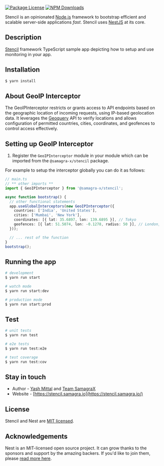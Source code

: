 <p align="left">
  <a href="https://www.npmjs.com/~nestjscore" target="_blank"><img src="https://img.shields.io/npm/l/@nestjs/core.svg" alt="Package License" /></a>
  <a href="https://www.npmjs.com/~nestjscore" target="_blank"><img src="https://img.shields.io/npm/dm/@samagra-x/stencil.svg" alt="NPM Downloads" /></a>
</p>
<p align="left">Stencil is an opinionated <a href="http://nodejs.org" target="_blank">Node.js</a> framework to bootstrap efficient and scalable server-side applications <em>fast</em>. Stencil uses <a href="https://nestjs.com" target="_blank"> NestJS</a> at its core.</p>

## Description

[Stencil](https://github.com/SamagraX-stencil/stencil) framework TypeScript sample app depicting how to setup and use monitoring in your app.

## Installation

```bash
$ yarn install
```

## About GeoIP Interceptor
The GeoIPInterceptor restricts or grants access to API endpoints based on the geographic location of incoming requests, using IP-based geolocation data. It leverages the [Geoquery](https://github.com/ChakshuGautam/geoquery.in) API to verify locations and allows configuration of permitted countries, cities, coordinates, and geofences to control access effectively.

## Setting up GeoIP Interceptor

1. Register the `GeoIPInterceptor` module in your module which can be imported from the `@samagra-x/stencil` package.

For example to setup the interceptor globally you can do it as follows: 
```typescript
// main.ts
// ** other imports **
import { GeoIPInterceptor } from '@samagra-x/stencil';

async function bootstrap() {
  // other functional statements
  app.useGlobalInterceptors(new GeoIPInterceptor({
    countries: ['India', 'United States'],
    cities: ['Mumbai', 'New York'],
    coordinates: [{ lat: 35.6897, lon: 139.6895 }], // Tokyo
    geofences: [{ lat: 51.5074, lon: -0.1278, radius: 50 }], // London, UK // radius is in km
  }));

  // ... rest of the function
}
bootstrap();
```


## Running the app

```bash
# development
$ yarn run start

# watch mode
$ yarn run start:dev

# production mode
$ yarn run start:prod
```

## Test

```bash
# unit tests
$ yarn run test

# e2e tests
$ yarn run test:e2e

# test coverage
$ yarn run test:cov
```

## Stay in touch

- Author - [Yash Mittal](https://techsavvyash.dev) and [Team SamagraX](https://github.com/Samagra-Development)
- Website - [https://stencil.samagra.io](https://stencil.samagra.io/)

## License

Stencil and Nest are [MIT licensed](LICENSE).

## Acknowledgements

Nest is an MIT-licensed open source project. It can grow thanks to the sponsors and support by the amazing backers. If you'd like to join them, please [read more here](https://docs.nestjs.com/support).